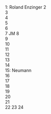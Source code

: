 1: Roland Enzinger
2  
3  
4  
5  
6  
7  JM
8  
9  
10  
11  
12  
13  
14  
15: Neumann\
16  
17    
18  
19  
20  
21  
22 
23
24 